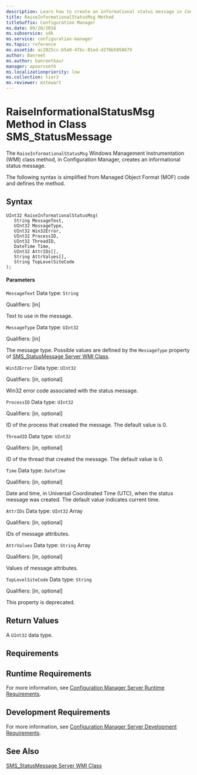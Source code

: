 ```yaml
---
description: Learn how to create an informational status message in Configuration Manager using RaiseInformationalStatusMsg class.
title: RaiseInformationalStatusMsg Method
titleSuffix: Configuration Manager
ms.date: 09/20/2016
ms.subservice: sdk
ms.service: configuration-manager
ms.topic: reference
ms.assetid: ac2025cc-b5e0-47bc-81ed-d276b5058679
author: Banreet
ms.author: banreetkaur
manager: apoorvseth
ms.localizationpriority: low
ms.collection: tier3
ms.reviewer: mstewart
---
```

# RaiseInformationalStatusMsg Method in Class SMS_StatusMessage
The `RaiseInformationalStatusMsg` Windows Management Instrumentation (WMI) class method, in Configuration Manager, creates an informational status message.

 The following syntax is simplified from Managed Object Format (MOF) code and defines the method.

## Syntax

```
UInt32 RaiseInformationalStatusMsg(
   String MessageText,
   UInt32 MessageType,
   UInt32 Win32Error,
   UInt32 ProcessID,
   UInt32 ThreadID,
   DateTime Time,
   UInt32 AttrIDs[],
   String AttrValues[],
   String TopLevelSiteCode
);
```

#### Parameters
 `MessageText`
 Data type: `String`

 Qualifiers: [in]

 Text to use in the message.

 `MessageType`
 Data type: `UInt32`

 Qualifiers: [in]

 The message type. Possible values are defined by the `MessageType` property of [SMS_StatusMessage Server WMI Class](../../../../../develop/reference/core/servers/manage/sms_statusmessage-server-wmi-class.md).

 `Win32Error`
 Data type: `UInt32`

 Qualifiers: [in, optional]

 Win32 error code associated with the status message.

 `ProcessID`
 Data type: `UInt32`

 Qualifiers: [in, optional]

 ID of the process that created the message. The default value is 0.

 `ThreadID`
 Data type: `UInt32`

 Qualifiers: [in, optional]

 ID of the thread that created the message. The default value is 0.

 `Time`
 Data type: `DateTime`

 Qualifiers: [in, optional]

 Date and time, in Universal Coordinated Time (UTC), when the status message was created. The default value indicates current time.

 `AttrIDs`
 Data type: `UInt32` Array

 Qualifiers: [in, optional]

 IDs of message attributes.

 `AttrValues`
 Data type: `String` Array

 Qualifiers: [in, optional]

 Values of message attributes.

 `TopLevelSiteCode`
 Data type: `String`

 Qualifiers: [in, optional]

 This property is deprecated.

## Return Values
 A `UInt32` data type.

## Requirements

## Runtime Requirements
 For more information, see [Configuration Manager Server Runtime Requirements](../../../../../develop/core/reqs/server-runtime-requirements.md).

## Development Requirements
 For more information, see [Configuration Manager Server Development Requirements](../../../../../develop/core/reqs/server-development-requirements.md).

## See Also
 [SMS_StatusMessage Server WMI Class](../../../../../develop/reference/core/servers/manage/sms_statusmessage-server-wmi-class.md)
